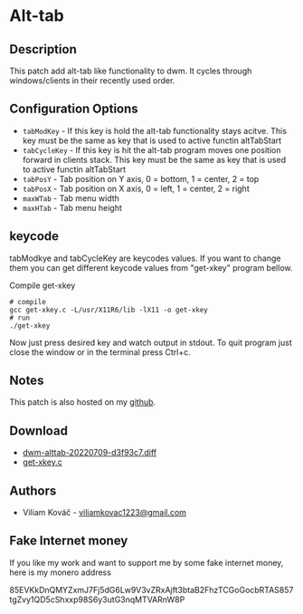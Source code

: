 Alt-tab
=======

Description
-----------
This patch add alt-tab like functionality to dwm.
It cycles through windows/clients in their recently used order.

Configuration Options
---------------------
* `tabModKey` - If this key is hold the alt-tab functionality stays acitve. This key must be the same as key that is used to active functin altTabStart 
* `tabCycleKey` - If this key is hit the alt-tab program moves one position forward in clients stack. This key must be the same as key that is used to active functin altTabStart
* `tabPosY` - Tab position on Y axis, 0 = bottom, 1 = center, 2 = top
* `tabPosX` - Tab position on X axis, 0 = left, 1 = center, 2 = right
* `maxWTab` - Tab menu width
* `maxHTab` - Tab menu height

keycode
-------
tabModkye and tabCycleKey are keycodes values.
If you want to change them you can get different keycode values from "get-xkey" program bellow.

Compile get-xkey
```
# compile
gcc get-xkey.c -L/usr/X11R6/lib -lX11 -o get-xkey
# run
./get-xkey
```
Now just press desired key and watch output in stdout.
To quit program just close the window or in the terminal press Ctrl+c.

Notes
-----
This patch is also hosted on my [github](https://github.com/ViliamKovac1223/dwm-ViliamKovac1223-build/tree/main/patches).

Download
--------
* [dwm-alttab-20220709-d3f93c7.diff](dwm-alttab-20220709-d3f93c7.diff)
* [get-xkey.c](get-xkey.c)

Authors
-------
* Viliam Kováč - viliamkovac1223@gmail.com

Fake Internet money
-------------------
If you like my work and want to support me by some fake internet money, here is my monero address

85EVKkDnQMYZxmJ7Fj5dG6Lw9V3vZRxAjft3btaB2FhzTCGoGocbRTAS857tgZvy1QD5cShxxp98S6y3utG3nqMTVARnW8P
